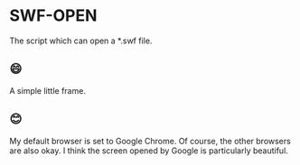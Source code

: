 # SWF-OPEN
The script which can open a *.swf file.

## 😄
A simple little frame.

## 😊
My default browser is set to Google Chrome. Of course, the other browsers are also okay. I think the screen opened by Google is particularly beautiful.

